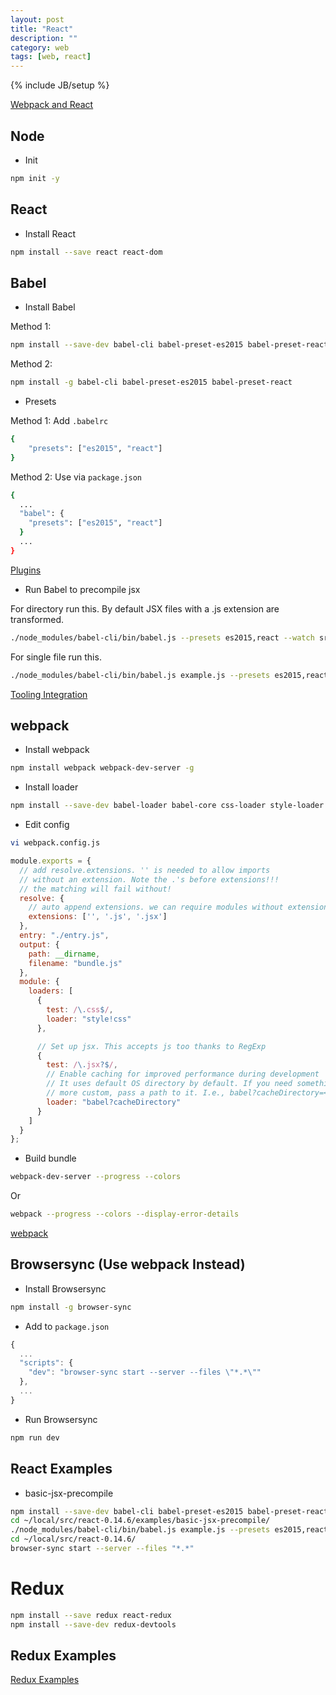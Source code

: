 ```yaml
---
layout: post
title: "React"
description: ""
category: web
tags: [web, react]
---
```

{% include JB/setup %}

[Webpack and React](http://survivejs.com/webpack_react/webpack_and_react/)

## Node

* Init

```sh
npm init -y
```

## React

* Install React

```sh
npm install --save react react-dom
```

## Babel

* Install Babel

Method 1:

```sh
npm install --save-dev babel-cli babel-preset-es2015 babel-preset-react
```

Method 2:

```sh
npm install -g babel-cli babel-preset-es2015 babel-preset-react
```

* Presets

Method 1: Add `.babelrc`

```sh
{
	"presets": ["es2015", "react"]
}
```

Method 2: Use via `package.json`

```sh
{
  ...
  "babel": {
    "presets": ["es2015", "react"]
  }
  ...
}
```

[Plugins](http://babeljs.io/docs/plugins/#presets)

* Run Babel to precompile jsx

For directory run this. By default JSX files with a .js extension are transformed.

```sh
./node_modules/babel-cli/bin/babel.js --presets es2015,react --watch src/ --out-dir lib/
```

For single file run this.

```sh
./node_modules/babel-cli/bin/babel.js example.js --presets es2015,react --out-dir lib/
```

[Tooling Integration](https://facebook.github.io/react/docs/tooling-integration.html)

## webpack

* Install webpack

```sh
npm install webpack webpack-dev-server -g
```

* Install loader

```sh
npm install --save-dev babel-loader babel-core css-loader style-loader
```

* Edit config

```sh
vi webpack.config.js
```

```js
module.exports = {
  // add resolve.extensions. '' is needed to allow imports
  // without an extension. Note the .'s before extensions!!!
  // the matching will fail without!
  resolve: {
    // auto append extensions. we can require modules without extensions
    extensions: ['', '.js', '.jsx']
  },
  entry: "./entry.js",
  output: {
    path: __dirname,
    filename: "bundle.js"
  },
  module: {
    loaders: [
      {
        test: /\.css$/,
        loader: "style!css"
      },

      // Set up jsx. This accepts js too thanks to RegExp
      {
        test: /\.jsx?$/,
        // Enable caching for improved performance during development
        // It uses default OS directory by default. If you need something
        // more custom, pass a path to it. I.e., babel?cacheDirectory=<path>
        loader: "babel?cacheDirectory"
      }
    ]
  }
};
```

* Build bundle

```sh
webpack-dev-server --progress --colors
```

Or

```sh
webpack --progress --colors --display-error-details
```

[webpack](http://webpack.github.io/docs/tutorials/getting-started/)

## Browsersync (Use webpack Instead)

* Install Browsersync

```sh
npm install -g browser-sync
```

* Add to `package.json`

```js
{
  ...
  "scripts": {
    "dev": "browser-sync start --server --files \"*.*\""
  },
  ...
}
```

* Run Browsersync

```sh
npm run dev
```

## React Examples

* basic-jsx-precompile

```sh
npm install --save-dev babel-cli babel-preset-es2015 babel-preset-react
cd ~/local/src/react-0.14.6/examples/basic-jsx-precompile/
./node_modules/babel-cli/bin/babel.js example.js --presets es2015,react --out-dir build/
cd ~/local/src/react-0.14.6/
browser-sync start --server --files "*.*"
```

# Redux

```sh
npm install --save redux react-redux
npm install --save-dev redux-devtools
```

## Redux Examples

[Redux Examples](http://redux.js.org/docs/introduction/Examples.html)
